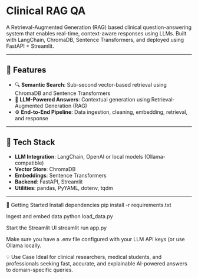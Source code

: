 # Clinical RAG QA

A Retrieval-Augmented Generation (RAG) based clinical question-answering system that enables real-time, context-aware responses using LLMs. Built with LangChain, ChromaDB, Sentence Transformers, and deployed using FastAPI + Streamlit.

---

## 🚀 Features

- 🔍 **Semantic Search**: Sub-second vector-based retrieval using ChromaDB and Sentence Transformers  
- 🧠 **LLM-Powered Answers**: Contextual generation using Retrieval-Augmented Generation (RAG)  
- ⚙️ **End-to-End Pipeline**: Data ingestion, cleaning, embedding, retrieval, and response  

---

## 🧱 Tech Stack

- **LLM Integration**: LangChain, OpenAI or local models (Ollama-compatible)
- **Vector Store**: ChromaDB
- **Embeddings**: Sentence Transformers
- **Backend**: FastAPI, Streamlit
- **Utilities**: pandas, PyYAML, dotenv, tqdm

---
🧪 Getting Started
Install dependencies
pip install -r requirements.txt

Ingest and embed data
python load_data.py

Start the Streamlit UI
streamlit run app.py

Make sure you have a .env file configured with your LLM API keys (or use Ollama locally.

💡 Use Case
Ideal for clinical researchers, medical students, and professionals seeking fast, accurate, and explainable AI-powered answers to domain-specific queries.




